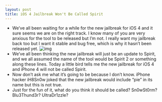 ```yaml
---
layout: post
title: iOS 4 Jailbreak Won't Be Called Spirit
---
```

* We’ve all been waiting for a while for the new jailbreak for iOS 4 and it sure seems we are on the right track. I know many of you are very anxious for the tool to be released but I’m not. I really want my jailbreak back too but I want it stable and bug free, which is why it hasn’t been released yet.
![img](http://media.idownloadblog.com/wp-content/uploads/2010/06/pwn-Apple.jpg)
* We’ve all been thinking the new jailbreak will just be an update to Spirit, and we all assumed the name of the tool would be Spirit 2 or something along these lines. Today a little bird tells me the new jailbreak for iOS 4 and iPhone 4 will not be called Spirit.
* Now don’t ask me what it’s going to be because I don’t know. iPhone hacker iH8Sn0w joked that the new jailbreak would include “pie” in its name but this is not true.
* Just for the fun of it, what do you think it should be called? Sn0wSt0rm? Blu3Thund3r? UltraDr1zzle?

